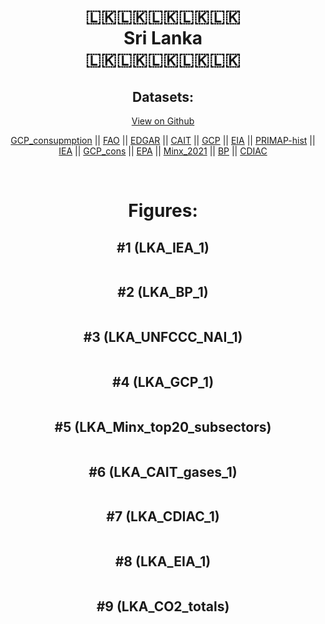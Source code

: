 
<center>
<h1 align="center">
🇱🇰🇱🇰🇱🇰🇱🇰🇱🇰
<br>
Sri Lanka
<br>
🇱🇰🇱🇰🇱🇰🇱🇰🇱🇰
</h1>
<h2>Datasets:</h2>
<p><a href="https://github.com/dquintani/GreenhouseData/tree/master/country_data/LKA_Sri Lanka/data">View on Github</a>
<br></p><p><a href="data/LKA_GCP_consupmption.csv">GCP_consupmption</a> || <a href="data/LKA_FAO.csv">FAO</a> || <a href="data/LKA_EDGAR.csv">EDGAR</a> || <a href="data/LKA_CAIT.csv">CAIT</a> || <a href="data/LKA_GCP.csv">GCP</a> || <a href="data/LKA_EIA.csv">EIA</a> || <a href="data/LKA_PRIMAP-hist.csv">PRIMAP-hist</a> || <a href="data/LKA_IEA.csv">IEA</a> || <a href="data/LKA_GCP_cons.csv">GCP_cons</a> || <a href="data/LKA_EPA.csv">EPA</a> || <a href="data/LKA_Minx_2021.csv">Minx_2021</a> || <a href="data/LKA_BP.csv">BP</a> || <a href="data/LKA_CDIAC.csv">CDIAC</a></p><p><br></p>
<h1>Figures:</h1><h2>#1 (LKA_IEA_1)</h2>
<p><img alt="" src="figures/LKA_IEA_1.png" /></p><h2>#2 (LKA_BP_1)</h2>
<p><img alt="" src="figures/LKA_BP_1.png" /></p><h2>#3 (LKA_UNFCCC_NAI_1)</h2>
<p><img alt="" src="figures/LKA_UNFCCC_NAI_1.png" /></p><h2>#4 (LKA_GCP_1)</h2>
<p><img alt="" src="figures/LKA_GCP_1.png" /></p><h2>#5 (LKA_Minx_top20_subsectors)</h2>
<p><img alt="" src="figures/LKA_Minx_top20_subsectors.png" /></p><h2>#6 (LKA_CAIT_gases_1)</h2>
<p><img alt="" src="figures/LKA_CAIT_gases_1.png" /></p><h2>#7 (LKA_CDIAC_1)</h2>
<p><img alt="" src="figures/LKA_CDIAC_1.png" /></p><h2>#8 (LKA_EIA_1)</h2>
<p><img alt="" src="figures/LKA_EIA_1.png" /></p><h2>#9 (LKA_CO2_totals)</h2>
<p><img alt="" src="figures/LKA_CO2_totals.png" /></p>